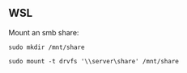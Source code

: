 
## WSL

Mount an smb share:

`sudo mkdir /mnt/share`

`sudo mount -t drvfs '\\server\share' /mnt/share`

